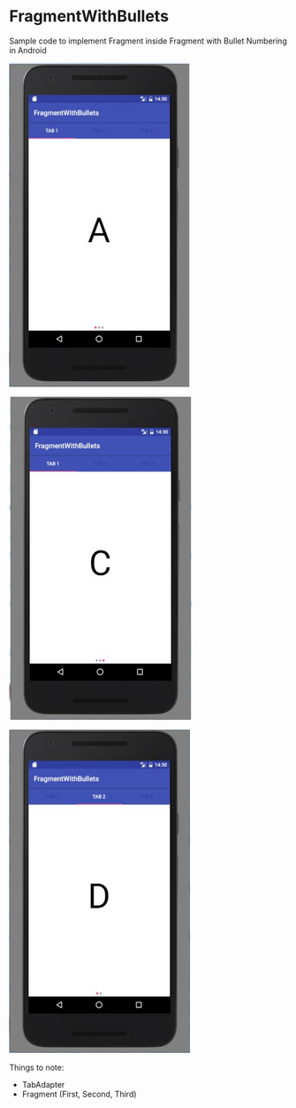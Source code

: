# FragmentWithBullets

Sample code to implement Fragment inside Fragment with Bullet Numbering in Android

![alt tag](https://github.com/cphs/FragmentWithBullets/blob/master/image/A.JPG)

![alt tag](https://github.com/cphs/FragmentWithBullets/blob/master/image/C.JPG)

![alt tag](https://github.com/cphs/FragmentWithBullets/blob/master/image/D.JPG)

Things to note:
- TabAdapter
- Fragment (First, Second, Third)

